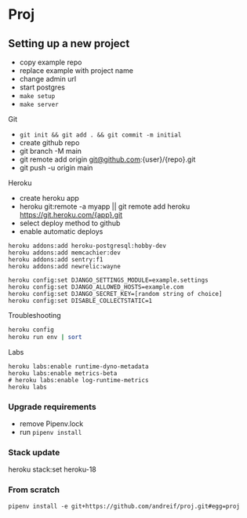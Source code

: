 # Proj

## Setting up a new project

- copy example repo
- replace example with project name 
- change admin url
- start postgres
- `make setup`
- `make server`

Git

- `git init && git add . && git commit -m initial`
- create github repo
- git branch -M main
- git remote add origin git@github.com:{user}/{repo}.git
- git push -u origin main

Heroku

- create heroku app
- heroku git:remote -a myapp || git remote add heroku https://git.heroku.com/{app}.git
- select deploy method to github
- enable automatic deploys

```
heroku addons:add heroku-postgresql:hobby-dev
heroku addons:add memcachier:dev
heroku addons:add sentry:f1
heroku addons:add newrelic:wayne
```

```
heroku config:set DJANGO_SETTINGS_MODULE=example.settings
heroku config:set DJANGO_ALLOWED_HOSTS=example.com
heroku config:set DJANGO_SECRET_KEY=[random string of choice]
heroku config:set DISABLE_COLLECTSTATIC=1 
```

Troubleshooting

```sh
heroku config
heroku run env | sort
```

Labs

```
heroku labs:enable runtime-dyno-metadata
heroku labs:enable metrics-beta
# heroku labs:enable log-runtime-metrics
heroku labs
```

### Upgrade requirements

 - remove Pipenv.lock
 - run `pipenv install`

### Stack update

heroku stack:set heroku-18

### From scratch

```
pipenv install -e git+https://github.com/andreif/proj.git#egg=proj
```
